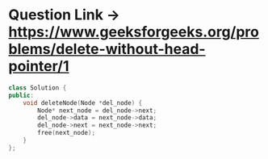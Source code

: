 # Question Link -> https://www.geeksforgeeks.org/problems/delete-without-head-pointer/1

```cpp
class Solution {
public:
    void deleteNode(Node *del_node) {
        Node* next_node = del_node->next;
        del_node->data = next_node->data;
        del_node->next = next_node->next;
        free(next_node);
    }
};
````

